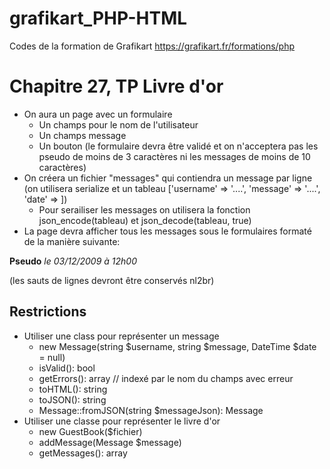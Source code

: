 # grafikart_PHP-HTML

Codes de la formation de Grafikart https://grafikart.fr/formations/php


# Chapitre 27, TP Livre d'or

- On aura un page avec un formulaire
    - Un champs pour le nom de l'utilisateur
    - Un champs message
    - Un bouton
    (le formulaire devra être validé et on n'acceptera pas les pseudo  de moins de 3 caractères ni les messages de moins de 10 caractères)
- On créera un fichier "messages" qui contiendra un message par ligne
(on utilisera serialize et un tableau ['username' => '....', 'message' => '....', 'date' => ])
    - Pour serailiser les messages on utilisera la fonction json_encode(tableau) et json_decode(tableau, true)
- La page devra afficher tous les messages sous le formulaires formaté de la manière suivante:
<p>
    <strong>Pseudo</strong> <em>le 03/12/2009 à 12h00</em>
</p>
(les sauts de lignes devront être conservés nl2br)

## Restrictions

- Utiliser une class pour représenter un message
    - new Message(string $username, string $message, DateTime $date = null)
    - isValid(): bool
    - getErrors(): array   //  indexé par le nom du champs avec erreur
    - toHTML(): string
    - toJSON(): string
    - Message::fromJSON(string $messageJson): Message
- Utiliser une classe pour représenter le livre d'or
    - new GuestBook($fichier)
    - addMessage(Message $message)
    - getMessages(): array
